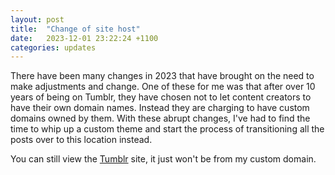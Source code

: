 ```yaml
---
layout: post
title:  "Change of site host"
date:   2023-12-01 23:22:24 +1100
categories: updates
---
```


There have been many changes in 2023 that have brought on the need to make adjustments and change. One of these for me was that after over 10 years of being on Tumblr, they have chosen not to let content creators to have their own domain names. Instead they are charging to have custom domains owned by them. With these abrupt changes, I've had to find the time to whip up a custom theme and start the process of transitioning all the posts over to this location instead.

You can still view the [Tumblr](https://leesheppard.tumblr.com) site, it just won't be from my custom domain.